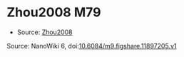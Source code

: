 <a name="material" />

# Zhou2008 M79
<script type="application/ld+json">
  {
    "@context": "https://schema.org/",
    "@type": "ChemicalSubstance",
    "@id": "https://egonw.github.io/nanowiki/nanowiki291.html#material",
    "http://purl.org/dc/terms/conformsTo":
      {
        "@type": "CreativeWork",
        "@id": "https://bioschemas.org/profiles/ChemicalSubstance/0.4-RELEASE/"
      },
    "identfier": "291",
    "name": "Zhou2008 M79",
    "url": "https://egonw.github.io/nanowiki/nanowiki291.html#material",
    "sameAs": "http://127.0.0.1/mediawiki/index.php/Special:URIResolver/Zhou2008_M79"
  }
</script>


* Source: [Zhou2008](articleZhou2008.md)


Source: NanoWiki 6, doi:[10.6084/m9.figshare.11897205.v1](https://doi.org/10.6084/m9.figshare.11897205.v1)
